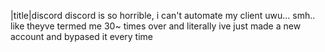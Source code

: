 |title|discord
discord is so horrible, i can't automate my client uwu... smh.. like theyve termed me 30~ times over and literally ive just made a new account and bypased it every time
